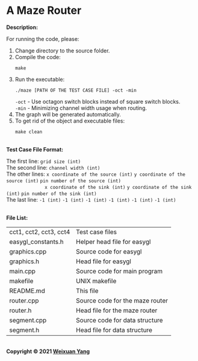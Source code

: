 # A Maze Router
<b>Description:</b><br>

For running the code, please:
1) Change directory to the source folder.
2) Compile the code:
    ```
    make
    ```
3) Run the executable:
    ```
    ./maze [PATH OF THE TEST CASE FILE] -oct -min
    ```
    `-oct` - Use octagon switch blocks instead of square switch blocks. <br/>
    `-min` - Minimizing channel width usage when routing.
4) The graph will be generated automatically.
5) To get rid of the object and executable files:
    ```
    make clean
    ```
<br><b>Test Case File Format:</b><br>

The first line: `grid size (int)` <br>
The second line: `channel width (int)` <br>
The other lines: `x coordinate of the source (int)` `y coordinate of the source (int)` `pin number of the source (int)` <br>
&emsp;&emsp;&emsp;&emsp;&emsp;&emsp;&emsp;&nbsp;`x coordinate of the sink (int)` `y coordinate of the sink (int)` `pin number of the sink (int)` <br>
The last line: `-1 (int)` `-1 (int)` `-1 (int)` `-1 (int)` `-1 (int)` `-1 (int)`

<br><b>File List:</b><br>

<table border="0">
    <tr>
        <td>cct1, cct2, cct3, cct4</td>
        <td>Test case files</td>
    </tr>
    <tr>
        <td>easygl_constants.h</td>
        <td>Helper head file for easygl</td>
    </tr>
    <tr>
        <td>graphics.cpp</td>
        <td>Source code for easygl</td>
    </tr>
    <tr>
        <td>graphics.h</td>
        <td>Head file for easygl</td>
    </tr>
    <tr>
        <td>main.cpp</td>
        <td>Source code for main program</td>
    </tr>
    <tr>
        <td>makefile</td>
        <td>UNIX makefile</td>
    </tr>
    <tr>
        <td>README.md</td>
        <td>This file</td>
    </tr>
    <tr>
        <td>router.cpp</td>
        <td>Source code for the maze router</td>
    </tr>
    <tr>
        <td>router.h</td>
        <td>Head file for the maze router</td>
    </tr>
    <tr>
        <td>segment.cpp</td>
        <td>Source code for data structure</td>
    </tr>
    <tr>
        <td>segment.h</td>
        <td>Head file for data structure</td>
    </tr>
</table>


<br><b>Copyright © 2021 [Weixuan Yang](https://www.linkedin.com/in/weixuanyang/)</b>
